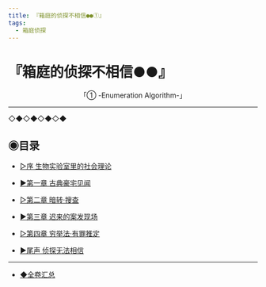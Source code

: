 ```yaml
---
title: 『箱庭的侦探不相信●●①』 
tags:
  - 箱庭侦探
---
```


# 『箱庭的侦探不相信●●』
<center>「① -Enumeration Algorithm-」</center>


---
◇◆◇◆◇◆◇◆

## ◉目录


- [▷序  生物实验室里的社会理论](https://luciasnote.space/_posts/2020-10-31-%E7%AE%B1%E4%BE%A61-%E5%BA%8F/)

- [▶第一章  古典豪宅见闻](https://luciasnote.space/_posts/2020-10-31-%E7%AE%B1%E4%BE%A61Ch1/)

- [▷第二章  暗转·搜查](https://luciasnote.space/_posts/2020-10-31-%E7%AE%B1%E4%BE%A61Ch2/)

- [▶第三章  迟来的案发现场](https://luciasnote.space/_posts/2020-10-31-%E7%AE%B1%E4%BE%A61Ch3/)

- [▷第四章  穷举法·有罪推定](https://luciasnote.space/_posts/2020-10-31-%E7%AE%B1%E4%BE%A61Ch4/)

- [▶尾声  侦探无法相信](https://luciasnote.space/_posts/2020-10-31-%E7%AE%B1%E4%BE%A61%E5%B0%BE/)


---

  - [◆全卷汇总](https://luciasnote.space/_posts/2020-10-29-%E7%AE%B1%E4%BE%A6%E6%B1%87%E6%80%BB%E9%A1%B5/)

